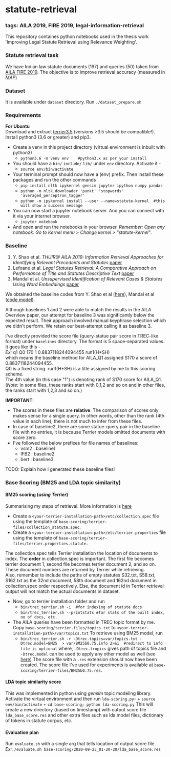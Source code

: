 # statute-retrieval

### tags: AILA 2019, FIRE 2019, legal-information-retrieval

This repository containes python notebooks used in the thesis work 'Improving Legal Statute Retrieval using Relevance Weighting'.

### Statute retrieval task
We have Indian law statute documents (197) and queries (50) taken from [AILA FIRE 2019](https://sites.google.com/view/fire-2019-aila/track-description). The objective is to improve retrieval accuracy (measured in _MAP_)

### Dataset
It is available under `dataset` directory. Run `./dataset_prepare.sh `

### Requirements
**For Ubuntu**  
Download and extract [terrier3.5](http://terrier.org/download/agree.shtml?terrier-3.5.tar.gz) (versions >3.5 should be compatible!).  
Install python3 (3.6 or greater) and pip3.
- Create a venv in this project directory (virtual environment is inbuilt with python3)
    + `python3.6 -m venv env    #python3.x as per your install`
- You should have a `bin/` `include/` `lib/` under `env` directory. Activate it -
    + `source env/bin/activate`
- Your terminal prompt should now have a (env) prefix. Then install these packages and run the other commands
    + `pip install nltk ipykernel gensim jupyter ipython numpy pandas`
    + `python -m nltk.downloader 'punkt' 'stopwords' 'averaged_perceptron_tagger'`
    + `python -m ipykernel install --user --name=statute-kernel  #this will show a success message`
- You can now start a jupyter notebook server. And you can connect with it via your internet browser.
    + `jupyter notebook`
- And open and run the notebooks in your browser. *Remember: Open any notebook. Go to Kernel menu > Change kernel > "statute-kernel"*.

### Baseline
1. Y. Shao et al. _THUIR@ AILA 2019: Information Retrieval Approaches for Identifying Relevant Precedents and Statutes_ [paper](https://pdfs.semanticscholar.org/4ce8/6e1c5878e2194fb27172fd3c577f8315d009.pdf)
2. Lefoane et al. _Legal Statutes Retrieval: A Comparative Approach on Performance of Title and Statutes Descriptive Text_ [paper](http://ceur-ws.org/Vol-2517/T1-9.pdf)
3. Mandal et al. _Unsupervised Identification of Relevant Cases & Statutes Using Word Embeddings_ [paper](https://pdfs.semanticscholar.org/33fe/66dd932ac44cb02ddeab89509d9a971336b5.pdf)

We obtained the baseline codes from Y. Shao et al ([here](https://drive.google.com/file/d/1Nou-CVJwmuelfX-MBPOIEJzZPZM_yQ6c/view?usp=drive_web)), Mandal et al ([code](https://drive.google.com/open?id=1ZEmq3VWBx2j6fquzcvxW-8MfBsXTJXL4),[model](https://drive.google.com/open?id=1MHxNZ49LO6UGRYZh19Utbo-M0d2d_XnD)).

Although baselines 1 and 2 were able to match the results in the AILA Overview paper, our attempt for baseline 3 was significantly below the expected result. Their approach involved manual keyphrase selection which we didn't perform. We retain our best-attempt calling it as baseline 3.

I've directly provided the score file (query-statue pair score in TREC-like format) under `baselines` directory. The format is 5 space-separated values. It goes like this -  
_Ex:_ q1 Q0 170 1 0.8837118244094455 run1(H\*SH)  
which means the baseline method for AILA_Q1 assigned S170 a score of 0.8837118244094455.  
Q0 is a fixed string. run1(H\*SH) is a title assigned by me to this scoring scheme.  
The 4th value (in this case "1") is denoting rank of S170 score for AILA_Q1. (*Note*: In some files, these ranks start with 0,1,2 and so on and in other files, the ranks start with 1,2,3 and so on.)

**IMPORTANT**:
- The scores in these files are **relative**. The comparison of scores only makes sense for a single query. In other words, other than the rank (4th value in each line), there is not much to infer from these files.
- In case of baseline2, there are some statue-query pair in the baseline file with no entries, it is because Terrier models omitted documents with score zero.
- I've followed the below prefixes for file names of baselines:
    + vsm2 : baseline1
    + IFB2 : baseline2
    + bert : baseline3


TODO: Explain how I generated these baseline files!

### Base Scoring (BM25 and LDA topic similarity)

#### BM25 scoring (_using Terrier_)

Summarising my steps of retrieval. More information is [here](http://terrier.org/docs/v3.5/quickstart.html)
- Create a `<your-terrier-installation-path>/etc/collection.spec` file using the template of `base-scoring/terrier-files/collection_statute.spec`.
- Create a `<your-terrier-installation-path>/etc/terrier.properties` file using the template of `base-scoring/terrier-files/terrier.properties.statute`.

The collection.spec tells Terrier installation the location of documents to index. The **order** in collection.spec is important. The first file becomes terrier document 1, second file becomes terrier document 2, and so on. These document numbers are returned by Terrier while retrieving.  
Also, remember to include the paths of empty statutes S32.txt, S58.txt, S162.txt as the 32nd document, 58th document and 162nd document in collection.spec order respectively. Else, the document id in Terrier retrieval output will not match the actual documents in dataset. 

- Now, go to terrier installation folder and run
    + `bin/trec_terrier.sh -i  #for indexing of statute docs`
    + `bin/trec_terrier.sh --printstats #for stats of the built index, no of docs, etc.`
- The AILA queries have been formatted in TREC topic format by me. Copy `base-scoring/terrier-files/topics.txt` to `<your-terrier-installation-path>/var/topics.txt` To retrieve using BM25 model, run
    + `bin/trec_terrier.sh -r -Dtrec.topics=var/topics.txt -Dtrec.model=BM25  > var/BM25b0.75.info 2>&1  #redirect to info file is optional`
where, `-Dtrec.tropics` gives path of topics file and `-Dtrec.model` can be used to apply any other model as well (see [here](http://terrier.org/docs/v3.5/configure_retrieval.html))
The score file with a `.res` extension should now have been created. The score file I've used for experiments is available at `base-scoring/terrier-files/BM25b0.75.res`.

#### LDA topic similarity score
This was implemented in python using _gensim_ topic modeling library. Activate the virtual environment and then run `lda-scoring.py`-
    + `source env/bin/activate`
    + `cd base-scoring; python lda-scoring.py`
This will create a new directory (based on timestamp) with output score file `lda_base_score.res` and other extra files such as lda model files, dictionary of tokens in statute corpus, etc. 

#### Evaluation plan
Run `evaluate.sh` with a single arg that tells location of output score file.  
_Ex:_`./evaluate.sh base-scoring/2020-09-23_01-20-20/lda_base_score.res`
